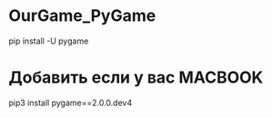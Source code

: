 # OurGame_PyGame
pip install -U pygame
# Добавить если у вас MACBOOK
pip3 install pygame==2.0.0.dev4
